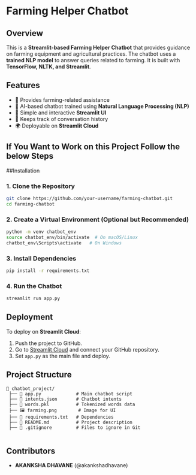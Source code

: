 # Farming Helper Chatbot

## Overview
This is a **Streamlit-based Farming Helper Chatbot** that provides guidance on farming equipment and agricultural practices. The chatbot uses a **trained NLP model** to answer queries related to farming. It is built with **TensorFlow, NLTK, and Streamlit**.

## Features
- 🚜 Provides farming-related assistance
- 🤖 AI-based chatbot trained using **Natural Language Processing (NLP)**
- 🌾 Simple and interactive **Streamlit UI**
- 🔄 Keeps track of conversation history
- 🌍 Deployable on **Streamlit Cloud**

## If You Want to Work on this Project Follow the below Steps
##Installation
### 1. Clone the Repository
```bash
git clone https://github.com/your-username/farming-chatbot.git
cd farming-chatbot
```

### 2. Create a Virtual Environment (Optional but Recommended)
```bash
python -m venv chatbot_env
source chatbot_env/bin/activate  # On macOS/Linux
chatbot_env\Scripts\activate   # On Windows
```

### 3. Install Dependencies
```bash
pip install -r requirements.txt
```

### 4. Run the Chatbot
```bash
streamlit run app.py
```

## Deployment
To deploy on **Streamlit Cloud**:
1. Push the project to GitHub.
2. Go to [Streamlit Cloud](https://share.streamlit.io/) and connect your GitHub repository.
3. Set `app.py` as the main file and deploy.

## Project Structure
```
📂 chatbot_project/
 ├── 📄 app.py             # Main chatbot script
 ├── 📄 intents.json       # Chatbot intents
 ├── 📄 words.pkl          # Tokenized words data
 ├── 🖼️ farming.png        # Image for UI
 ├── 📄 requirements.txt   # Dependencies
 ├── 📄 README.md          # Project description
 ├── 📄 .gitignore         # Files to ignore in Git


```

## Contributors
- **AKANKSHA DHAVANE** (@akankshadhavane)


